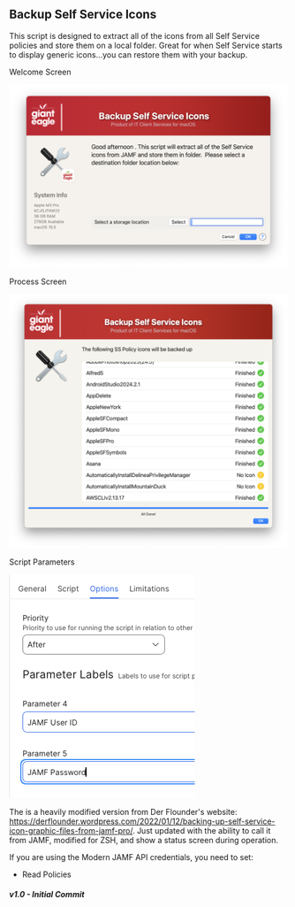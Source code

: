 ## Backup Self Service Icons

This script is designed to extract all of the icons from all Self Service policies and store them on a local folder.  Great for when Self Service starts to display generic icons...you can restore them with your backup.

Welcome Screen

![Welcome](./BackupSSIcons_welcome.png)

Process Screen

![](./BackupSSIcons_process.png)

Script Parameters

![](./BackupSSIcons_parameters.png)

The is a heavily modified version from Der Flounder's website: https://derflounder.wordpress.com/2022/01/12/backing-up-self-service-icon-graphic-files-from-jamf-pro/.  Just updated with the ability to call it from JAMF, modified for ZSH, and show a status screen during operation.

If you are using the Modern JAMF API credentials, you need to set:

* Read Policies

##### _v1.0 - Initial Commit_
